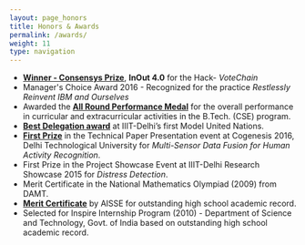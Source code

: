 ```yaml
---
layout: page_honors
title: Honors & Awards
permalink: /awards/
weight: 11
type: navigation
---
```

 - <b><a href="https://www.facebook.com/hackinout/photos/t.100000580508543/1921716201421618/?type=3&theater">Winner - Consensys Prize</a></b>, <a><b>InOut 4.0</b></a> for the Hack- <a><i>VoteChain</i></a>
 - Manager's Choice Award 2016 - Recognized for the practice <i>Restlessly Reinvent IBM and Ourselves</i>
 - Awarded the <a href="https://www.iiitd.ac.in/convocation16/awardees.html"><b>All Round Performance Medal</b></a> for the overall performance in curricular and extracurricular
activities in the B.Tech. (CSE) program. 
 - <a href="https://www.facebook.com/IIITDMUN/photos/t.100000580508543/242629362753490/?type=3&theater"><b>Best Delegation award</b></a> at IIIT-Delhi’s first Model United Nations.
 - <a href="https://www.facebook.com/ssedtu/photos/t.100000580508543/985977648123016/?type=3&theater"><b>First Prize</b></a> in the Technical Paper Presentation event at Cogenesis 2016, Delhi Technological University
for <a><i>Multi-Sensor Data Fusion for Human Activity Recognition</i></a>.
 - First Prize in the Project Showcase Event at IIIT-Delhi Research Showcase 2015 for <a><i>Distress
Detection</i></a>.
 - Merit Certificate in the National Mathematics Olympiad (2009) from DAMT.
 - <a href="http://cbse.nic.in/PRESS_NOTE_X_2010_3.pdf"><b>Merit Certificate</b></a> by AISSE for outstanding high school academic record.
 - Selected for Inspire Internship Program (2010) - Department of Science and Technology, Govt. of
India based on outstanding high school academic record.